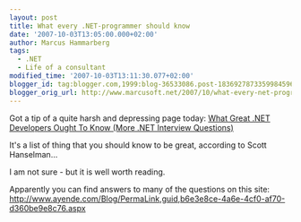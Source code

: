 ```yaml
---
layout: post
title: What every .NET-programmer should know
date: '2007-10-03T13:05:00.000+02:00'
author: Marcus Hammarberg
tags:
  - .NET
  - Life of a consultant
modified_time: '2007-10-03T13:11:30.077+02:00'
blogger_id: tag:blogger.com,1999:blog-36533086.post-1836927873359984596
blogger_orig_url: http://www.marcusoft.net/2007/10/what-every-net-programmer-should-know.html
---
```


Got a tip of a quite harsh and depressing page today:
<a
href="http://www.hanselman.com/blog/WhatGreatNETDevelopersOughtToKnowMoreNETInterviewQuestions.aspx"
class="TitleLinkStyle" rel="bookmark">What Great .NET Developers Ought
To Know (More .NET Interview Questions)</a>

It's a list of thing that you should know to be great, according to
Scott Hanselman...

I am not sure - but it is well worth reading.

Apparently you can find <span
id="SPELLING_ERROR_2" class="blsp-spelling-corrected">answers to
many of the questions on this site:
<http://www.ayende.com/Blog/PermaLink,guid,b6e3e8ce-4a6e-4cf0-af70-d360be9e8c76.aspx>
